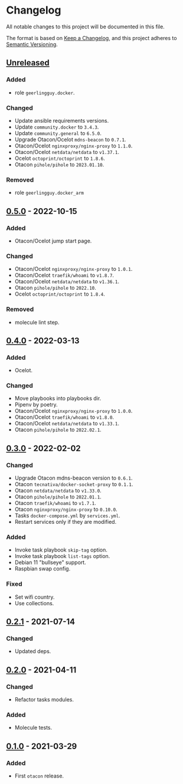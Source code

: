 # Changelog
All notable changes to this project will be documented in this file.

The format is based on [Keep a Changelog](https://keepachangelog.com/en/1.0.0/),
and this project adheres to [Semantic Versioning](https://semver.org/spec/v2.0.0.html).

## [Unreleased]
### Added
- role `geerlingguy.docker`.

### Changed
- Update ansible requirements versions.
- Update `community.docker` to `3.4.3`.
- Update `community.general` to `6.5.0`.
- Upgrade Otacon/Ocelot `mdns-beacon` to `0.7.1`.
- Otacon/Ocelot `nginxproxy/nginx-proxy` to `1.1.0`.
- Otacon/Ocelot `netdata/netdata` to `v1.37.1`.
- Ocelot `octoprint/octoprint` to `1.8.6`.
- Otacon `pihole/pihole` to `2023.01.10`.

### Removed
- role `geerlingguy.docker_arm`

## [0.5.0] - 2022-10-15
### Added
- Otacon/Ocelot jump start page.

### Changed
- Otacon/Ocelot `nginxproxy/nginx-proxy` to `1.0.1`.
- Otacon/Ocelot `traefik/whoami` to `v1.8.7`.
- Otacon/Ocelot `netdata/netdata` to `v1.36.1`.
- Otacon `pihole/pihole` to `2022.10`.
- Ocelot `octoprint/octoprint` to `1.8.4`.

### Removed
- molecule lint step.

## [0.4.0] - 2022-03-13
### Added
- Ocelot.

### Changed
- Move playbooks into playbooks dir.
- Pipenv by poetry.
- Otacon/Ocelot `nginxproxy/nginx-proxy` to `1.0.0`.
- Otacon/Ocelot `traefik/whoami` to `v1.8.0`.
- Otacon/Ocelot `netdata/netdata` to `v1.33.1`.
- Otacon `pihole/pihole` to `2022.02.1`.

## [0.3.0] - 2022-02-02
### Changed
- Upgrade Otacon mdns-beacon version to `0.6.1`.
- Otacon `tecnativa/docker-socket-proxy` to `0.1.1`.
- Otacon `netdata/netdata` to `v1.33.0`.
- Otacon `pihole/pihole` to `2022.01.1`.
- Otacon `traefik/whoami` to `v1.7.1`.
- Otacon `nginxproxy/nginx-proxy` to `0.10.0`.
- Tasks `docker-compose.yml` by `services.yml`.
- Restart services only if they are modified.

### Added
- Invoke task playbook `skip-tag` option.
- Invoke task playbook `list-tags` option.
- Debian 11 "bullseye" support.
- Raspbian swap config.

### Fixed
- Set wifi country.
- Use collections.

## [0.2.1] - 2021-07-14
### Changed
- Updated deps.

## [0.2.0] - 2021-04-11
### Changed
- Refactor tasks modules.

### Added
- Molecule tests.

## [0.1.0] - 2021-03-29
### Added
- First `otacon` release.

[Unreleased]: https://github.com/fedejaure/raspberry-pi/compare/v0.5.0...develop
[0.5.0]: https://github.com/fedejaure/raspberry-pi/compare/v0.4.0...v0.5.0
[0.4.0]: https://github.com/fedejaure/raspberry-pi/compare/v0.3.0...v0.4.0
[0.3.0]: https://github.com/fedejaure/raspberry-pi/compare/v0.2.1...v0.3.0
[0.2.1]: https://github.com/fedejaure/raspberry-pi/compare/v0.2.0...v0.2.1
[0.2.0]: https://github.com/fedejaure/raspberry-pi/compare/v0.1.0...v0.2.0
[0.1.0]: https://github.com/fedejaure/raspberry-pi/compare/releases/tag/v0.1.0
